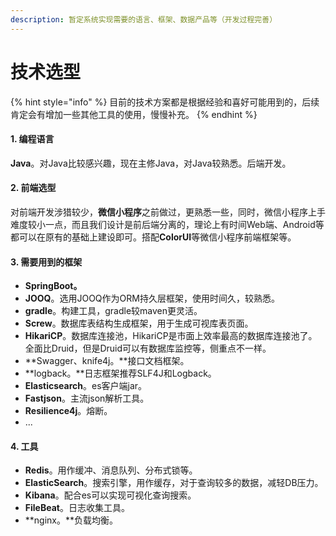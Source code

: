 ```yaml
---
description: 暂定系统实现需要的语言、框架、数据产品等（开发过程完善）
---
```


# 技术选型



{% hint style="info" %}
目前的技术方案都是根据经验和喜好可能用到的，后续肯定会有增加一些其他工具的使用，慢慢补充。
{% endhint %}

#### 1. 编程语言

**Java**。对Java比较感兴趣，现在主修Java，对Java较熟悉。后端开发。

#### 2. 前端选型

对前端开发涉猎较少，**微信小程序**之前做过，更熟悉一些，同时，微信小程序上手难度较小一点，而且我们设计是前后端分离的，理论上有时间Web端、Android等都可以在原有的基础上建设即可。搭配**ColorUI**等微信小程序前端框架等。

#### 3. 需要用到的框架

* **SpringBoot。**
* **JOOQ**。选用JOOQ作为ORM持久层框架，使用时间久，较熟悉。
* **gradle**。构建工具，gradle较maven更灵活。
* **Screw**。数据库表结构生成框架，用于生成可视库表页面。
* **HikariCP**。数据库连接池，HikariCP是市面上效率最高的数据库连接池了。全面比Druid，但是Druid可以有数据库监控等，侧重点不一样。
* **Swagger、knife4j。**接口文档框架。
* **logback。**日志框架推荐SLF4J和Logback。
* **Elasticsearch**。es客户端jar。
* **Fastjson**。主流json解析工具。
* **Resilience4j**。熔断。
* ...

#### 4. 工具

* **Redis**。用作缓冲、消息队列、分布式锁等。
* **ElasticSearch**。搜索引擎，用作缓存，对于查询较多的数据，减轻DB压力。
* **Kibana**。配合es可以实现可视化查询搜索。
* **FileBeat**。日志收集工具。
* **nginx。**负载均衡。



